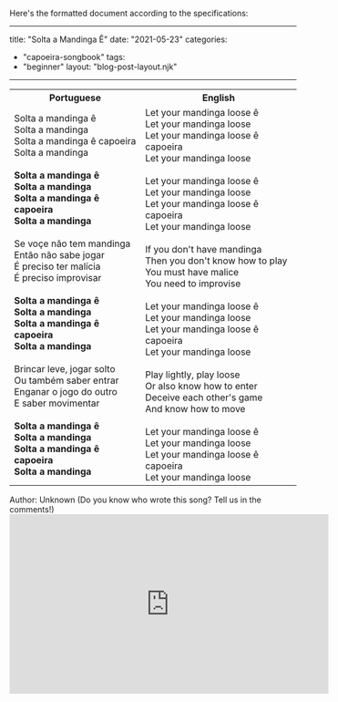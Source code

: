 Here's the formatted document according to the specifications:

---
title: "Solta a Mandinga Ê"
date: "2021-05-23"
categories: 
  - "capoeira-songbook"
tags: 
  - "beginner"
layout: "blog-post-layout.njk"
---

<table class="capoeira-table">
    <tr class="header-row">
        <th>Portuguese</th>
        <th>English</th>
    </tr>
    <tr>
        <td>
            Solta a mandinga ê<br>
            Solta a mandinga<br>
            Solta a mandinga ê capoeira<br>
            Solta a mandinga<br>
            <strong><br>
            Solta a mandinga ê<br>
            Solta a mandinga<br>
            Solta a mandinga ê capoeira<br>
            Solta a mandinga</strong><br>
            <br>
            Se voçe năo tem mandinga<br>
            Então não sabe jogar<br>
            É preciso ter malícia<br>
            É preciso improvisar<br>
            <strong><br>
            Solta a mandinga ê<br>
            Solta a mandinga<br>
            Solta a mandinga ê capoeira<br>
            Solta a mandinga</strong><br>
            <br>
            Brincar leve, jogar solto<br>
            Ou também saber entrar<br>
            Enganar o jogo do outro<br>
            E saber movimentar<br>
            <br>
            <strong>Solta a mandinga ê<br>
            Solta a mandinga<br>
            Solta a mandinga ê capoeira<br>
            Solta a mandinga</strong>
        </td>
        <td>
            Let your mandinga loose ê<br>
            Let your mandinga loose<br>
            Let your mandinga loose ê capoeira<br>
            Let your mandinga loose<br>
            <br>
            Let your mandinga loose ê<br>
            Let your mandinga loose<br>
            Let your mandinga loose ê capoeira<br>
            Let your mandinga loose<br>
            <br>
            If you don't have mandinga<br>
            Then you don't know how to play<br>
            You must have malice<br>
            You need to improvise<br>
            <br>
            Let your mandinga loose ê<br>
            Let your mandinga loose<br>
            Let your mandinga loose ê capoeira<br>
            Let your mandinga loose<br>
            <br>
            Play lightly, play loose<br>
            Or also know how to enter<br>
            Deceive each other's game<br>
            And know how to move<br>
            <br>
            Let your mandinga loose ê<br>
            Let your mandinga loose<br>
            Let your mandinga loose ê capoeira<br>
            Let your mandinga loose
        </td>
    </tr>
</table>

<figcaption>
Author: Unknown (Do you know who wrote this song? Tell us in the comments!)
</figcaption>

<iframe width="560" height="315" src="https://www.youtube.com/embed/yAt4j-3dSVU" title="YouTube video player" frameborder="0" allow="accelerometer; autoplay; clipboard-write; encrypted-media; gyroscope; picture-in-picture" allowfullscreen></iframe>